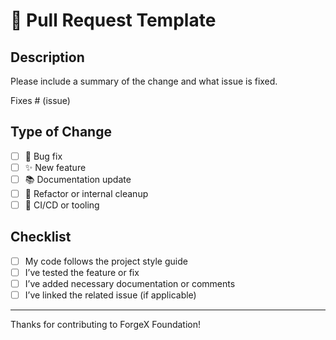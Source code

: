 # 🚀 Pull Request Template

## Description

Please include a summary of the change and what issue is fixed.

Fixes # (issue)

## Type of Change

- [ ] 🐛 Bug fix
- [ ] ✨ New feature
- [ ] 📚 Documentation update
- [ ] 🔧 Refactor or internal cleanup
- [ ] 🚀 CI/CD or tooling

## Checklist

- [ ] My code follows the project style guide
- [ ] I’ve tested the feature or fix
- [ ] I’ve added necessary documentation or comments
- [ ] I’ve linked the related issue (if applicable)

---

Thanks for contributing to ForgeX Foundation!
